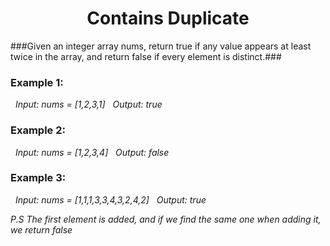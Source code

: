 <h1 align = "center"> Contains Duplicate </h1>

###Given an integer array nums, return true if any value appears at least twice in the array, and return false if every element is distinct.###

### **Example 1:**

&nbsp; _Input: nums = [1,2,3,1]_
&nbsp; _Output: true_

### **Example 2:**

&nbsp; _Input: nums = [1,2,3,4]_
&nbsp; _Output: false_

### **Example 3:**

&nbsp; _Input: nums = [1,1,1,3,3,4,3,2,4,2]_
&nbsp; _Output: true_

_P.S The first element is added, and if we find the same one when adding it, we return false_

